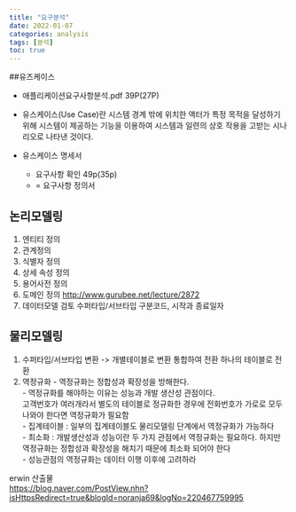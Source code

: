 ```yaml
---
title: "요구분석"
date: 2022-01-07
categories: analysis  
tags: [분석]
toc: true
---
```


##유즈케이스
* 애플리케이션요구사항분석.pdf 39P(27P)
* 유스케이스(Use Case)란 시스템 경계 밖에 위치한 액터가 특정 목적을 달성하기 위해 시스템이 제공하는 기능을 이용하여 시스템과 일련의 상호 작용을 고받는 시나리오로 나타낸 것이다.


* 유스케이스 명세서
  * 요구사항 확인 49p(35p)
  * = 요구사항 정의서


## 논리모델링
  1. 엔티티 정의
  2. 관계정의
  3. 식별자 정의
  4. 상세 속성 정의
  5. 용어사전 정의
  6. 도메인 정의
	http://www.gurubee.net/lecture/2872
7. 데이터모델 검토
	수퍼타입/서브타입
	구분코드, 시작과 종료일자

## 물리모델링
  1. 수퍼타입/서브타입 변환 -> 개별테이블로 변환
			  통합하여 전환
			 하나의 테이블로 전환
  2. 역정규화
	- 역정규화는 정합성과 확장성을 방해한다.  
	- 역정규화를 해야하는 이유는 성능과 개발 생산성 관점이다.  
		고객번호가 여러개라서 별도의 테이블로 정규화한 경우에 전화번호가 가로로 모두 나와야 한다면 역정규화가 필요함  
	- 집계테이블 : 일부의 집계테이블도 물리모델링 단계에서 역정규화가 가능하다  
	- 최소화 : 개발생산성과 성능이란 두 가지 관점에서 역정규화는 필요하다. 하지만 역정규화는 정합성과 확장성을 해치기 때문에 최소화 되어야 한다  
	- 성능관점의 역정규화는 데이터 이행 이후에 고려하라  

erwin 산출물  
https://blog.naver.com/PostView.nhn?isHttpsRedirect=true&blogId=noranja69&logNo=220467759995
